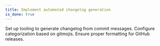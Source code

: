 ```yaml
---
title: Implement automated changelog generation
is_done: true
---
```


Set up tooling to generate changelog from commit messages. Configure categorization based on gitmojis. Ensure proper formatting for GitHub releases.
